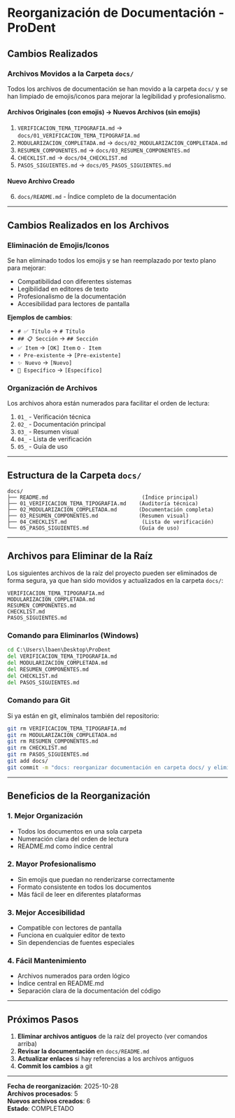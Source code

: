 # Reorganización de Documentación - ProDent

## Cambios Realizados

### Archivos Movidos a la Carpeta `docs/`

Todos los archivos de documentación se han movido a la carpeta `docs/` y se han limpiado de emojis/iconos para mejorar la legibilidad y profesionalismo.

#### Archivos Originales (con emojis) → Nuevos Archivos (sin emojis)

1. `VERIFICACION_TEMA_TIPOGRAFIA.md` → `docs/01_VERIFICACION_TEMA_TIPOGRAFIA.md`
2. `MODULARIZACION_COMPLETADA.md` → `docs/02_MODULARIZACION_COMPLETADA.md`
3. `RESUMEN_COMPONENTES.md` → `docs/03_RESUMEN_COMPONENTES.md`
4. `CHECKLIST.md` → `docs/04_CHECKLIST.md`
5. `PASOS_SIGUIENTES.md` → `docs/05_PASOS_SIGUIENTES.md`

#### Nuevo Archivo Creado

6. `docs/README.md` - Índice completo de la documentación

---

## Cambios Realizados en los Archivos

### Eliminación de Emojis/Iconos

Se han eliminado todos los emojis y se han reemplazado por texto plano para mejorar:
- Compatibilidad con diferentes sistemas
- Legibilidad en editores de texto
- Profesionalismo de la documentación
- Accesibilidad para lectores de pantalla

**Ejemplos de cambios**:
- `# ✅ Título` → `# Título`
- `## 📋 Sección` → `## Sección`
- `✅ Item` → `[OK] Item` o `- Item`
- `⚡ Pre-existente` → `[Pre-existente]`
- `✨ Nuevo` → `[Nuevo]`
- `🔵 Específico` → `[Específico]`

### Organización de Archivos

Los archivos ahora están numerados para facilitar el orden de lectura:
1. `01_` - Verificación técnica
2. `02_` - Documentación principal
3. `03_` - Resumen visual
4. `04_` - Lista de verificación
5. `05_` - Guía de uso

---

## Estructura de la Carpeta `docs/`

```
docs/
├── README.md                              (Índice principal)
├── 01_VERIFICACION_TEMA_TIPOGRAFIA.md    (Auditoría técnica)
├── 02_MODULARIZACION_COMPLETADA.md       (Documentación completa)
├── 03_RESUMEN_COMPONENTES.md             (Resumen visual)
├── 04_CHECKLIST.md                        (Lista de verificación)
└── 05_PASOS_SIGUIENTES.md                (Guía de uso)
```

---

## Archivos para Eliminar de la Raíz

Los siguientes archivos de la raíz del proyecto pueden ser eliminados de forma segura, ya que han sido movidos y actualizados en la carpeta `docs/`:

```
VERIFICACION_TEMA_TIPOGRAFIA.md
MODULARIZACION_COMPLETADA.md
RESUMEN_COMPONENTES.md
CHECKLIST.md
PASOS_SIGUIENTES.md
```

### Comando para Eliminarlos (Windows)

```cmd
cd C:\Users\lbaen\Desktop\ProDent
del VERIFICACION_TEMA_TIPOGRAFIA.md
del MODULARIZACION_COMPLETADA.md
del RESUMEN_COMPONENTES.md
del CHECKLIST.md
del PASOS_SIGUIENTES.md
```

### Comando para Git

Si ya están en git, elimínalos también del repositorio:

```bash
git rm VERIFICACION_TEMA_TIPOGRAFIA.md
git rm MODULARIZACION_COMPLETADA.md
git rm RESUMEN_COMPONENTES.md
git rm CHECKLIST.md
git rm PASOS_SIGUIENTES.md
git add docs/
git commit -m "docs: reorganizar documentación en carpeta docs/ y eliminar emojis"
```

---

## Beneficios de la Reorganización

### 1. Mejor Organización
- Todos los documentos en una sola carpeta
- Numeración clara del orden de lectura
- README.md como índice central

### 2. Mayor Profesionalismo
- Sin emojis que puedan no renderizarse correctamente
- Formato consistente en todos los documentos
- Más fácil de leer en diferentes plataformas

### 3. Mejor Accesibilidad
- Compatible con lectores de pantalla
- Funciona en cualquier editor de texto
- Sin dependencias de fuentes especiales

### 4. Fácil Mantenimiento
- Archivos numerados para orden lógico
- Índice central en README.md
- Separación clara de la documentación del código

---

## Próximos Pasos

1. **Eliminar archivos antiguos** de la raíz del proyecto (ver comandos arriba)
2. **Revisar la documentación** en `docs/README.md`
3. **Actualizar enlaces** si hay referencias a los archivos antiguos
4. **Commit los cambios** a git

---

**Fecha de reorganización**: 2025-10-28  
**Archivos procesados**: 5  
**Nuevos archivos creados**: 6  
**Estado**: COMPLETADO

